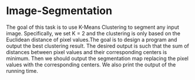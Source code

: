 # Image-Segmentation

The goal of this task is to use K-Means Clustering to segment any input image. Specifically,
we set K = 2 and the clustering is only based on the Euclidean distance of pixel values.The goal is to 
design a program and output the best clustering result. The desired output is such
that the sum of distances between pixel values and their corresponding centers is minimum. Then we should
output the segmentation map replacing the pixel values with the corresponding centers. We also print the 
output of the running time.
